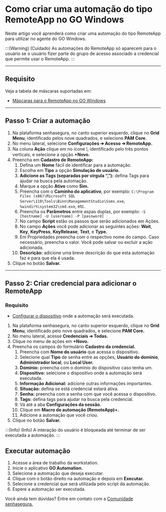 # Como criar uma automação do tipo RemoteApp no GO Windows

Neste artigo você aprenderá como criar uma automação do tipo RemoteApp para utilizar no agente do GO Windows.

:::(Warning) (Cuidado)
As automações do RemoteApp só aparecem para o usuário se o usuário fizer parte do grupo de acesso associado a credencial que permite usar o RemoteApp.
:::

* * *

## Requisito
Veja a tabela de máscaras suportadas em:

* [Máscaras para o RemoteApp no GO Windows](https://docs.senhasegura.io/v3-33/docs/en/go-endpoint-manager-windows-agent-automation#masks-for-remoteapp-on-go-windows)

* * *

## Passo 1: Criar a automação

1. Na plataforma senhasegura, no canto superior esquerdo, clique no **Grid Menu**, identificado pelos nove quadrados, e selecione **PAM Core.**
2. No menu lateral, selecione **Configurações ➔ Acesso ➔ RemoteApp.**
3. Na coluna **Ação** clique em no ícone **⁝**, identificado pelo três pontos verticais, e selecione a opção **+Novo.**
4. Preencha em **Cadastro de RemoteApp:**
    1. Defina um **Nome** fácil de identificar para a automação.
    2. Escolha em **Tipo** a opção **Simulação de usuário.**
    3. **Adicione as Tags (separadas por vírgula “,”):** defina Tags para ajudar na busca pela automação.
    4. Marque a opção **Ativo** como **Sim.**
    5. Preencha com o **Caminho do aplicativo**, por exemplo: `C:\Program Files (x86)\Microsoft SQL Server\110\Tools\Binn\ManagementStudio\Ssms.exe`, `%windir%\system32\cmd.exe`, etc.
    6. Preencha os **Parâmetros** entre aspas duplas, por exemplo: `-S [hostname] -U [username] -P [password]`
    7. No campo **Script** estão os passos que serão adicionados em Ações.
    8. No campo **Ações** você pode adicionar as seguintes ações: **Wait**, **Key**, **KeyPress**, **KeyRelease**, **Text**, e **Type.**
    9. Em Propriedades preencha com o respectivo nome do campo. Caso necessário, preencha o valor. Você pode salvar ou excluir a ação adicionada.
    10. **Descrição:** adicione uma breve descrição do que esta automação faz e para que ela é usada.
5. Clique no botão **Salvar.**

* * *

## Passo 2: Criar credencial para adicionar o RemoteApp
### Requisito

* [Configurar o dispositivo](/v3-33/docs/pt/pam-devices-management) onde a automação será executada.

1. Na plataforma senhasegura, no canto superior esquerdo, clique no **Grid Menu**, identificado pelo nove quadrados, e selecione **PAM Core.**
2. No menu lateral, acesse **Credenciais ➔ Todas.**
3. Clique no menu de ações em **+Novo.**
4. Preencha os campos do formulário **Cadastro da credencial.**
    1. Preencha com **Nome do usuário** que acessa o dispositivo.
    2. Selecione qual **Tipo** de senha entre as opções, **Usuário do domínio**, **Administrador local**, ou **Local User.**
    3. **Domínio:** preencha com o domínio do dispositivo caso tenha um.
    4. **Dispositivo:** selecione o dispositivo onde a automação será executada.
    5. **Informação Adicional:** adicione outras informações importantes. 
    6. **Situação:** defina se está credencial estará ativa.
    7. **Senha:** preencha com a senha com que você acessa o dispositivo.
    8. **Tags:** defina tags para ajudar na busca pela credencial.
    9. Vá até a aba **Configurações da sessão.**
    10. Clique em **Macro de automação (RemoteApp)+.**
    11. Adicione a automação que você criou.
5. Clique no botão **Salvar.**

:::(Info) (Info)
A interação do usuário é bloqueada até terminar de ser executada a automação.
:::

## Executar automação

1. Acesse a área de trabalho da workstation.
2. Inicie o aplicativo **GO Automation.**
3. Selecione a automação que deseja executar.
4. Clique com o botão direito na automação e depois em **Executar.**
5. Selecione a credencial que será utilizada pelo script da automação.
6. Espere a automação ser executada.

Você ainda tem dúvidas? Entre em contato com a [Comunidade senhasegura.](https://community.senhasegura.io/)